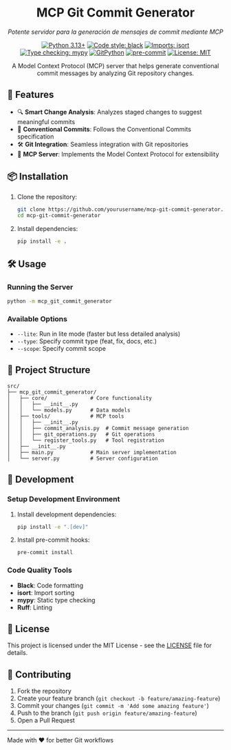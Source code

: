 <div align="center">
   <h1>MCP Git Commit Generator</h1>

   <p>
      <em>Potente servidor para la generación de mensajes de commit mediante MCP</em>
   </p>

   [![Python 3.13+](https://img.shields.io/badge/python-3.13+-blue.svg)](https://www.python.org/downloads/)
   [![Code style: black](https://img.shields.io/badge/code%20style-black-000000.svg)](https://github.com/psf/black)
   [![Imports: isort](https://img.shields.io/badge/%20imports-isort-%231674b1?style=flat&labelColor=ef8336)](https://pycqa.github.io/isort/)
   [![Type checking: mypy](https://img.shields.io/badge/mypy-checked-blue.svg)](http://mypy-lang.org/)
   [![GitPython](https://img.shields.io/badge/GitPython-3.1%2B-orange)](https://gitpython.readthedocs.io/en/stable/)
   [![pre-commit](https://img.shields.io/badge/pre--commit-enabled-brightgreen?logo=pre-commit&logoColor=white)](https://pre-commit.com/)
   [![License: MIT](https://img.shields.io/badge/License-MIT-green.svg)](LICENSE)

A Model Context Protocol (MCP) server that helps generate conventional commit messages
by analyzing Git repository changes.
</div>

## 🚀 Features

- 🔍 **Smart Change Analysis**: Analyzes staged changes to suggest meaningful commits
- 📝 **Conventional Commits**: Follows the Conventional Commits specification
- 🛠️ **Git Integration**: Seamless integration with Git repositories
- 🚀 **MCP Server**: Implements the Model Context Protocol for extensibility

## 📦 Installation

1. Clone the repository:

   ```bash
   git clone https://github.com/yourusername/mcp-git-commit-generator.git
   cd mcp-git-commit-generator
   ```

2. Install dependencies:

   ```bash
   pip install -e .
   ```

## 🛠️ Usage

### Running the Server

```bash
python -m mcp_git_commit_generator
```

### Available Options

- `--lite`: Run in lite mode (faster but less detailed analysis)
- `--type`: Specify commit type (feat, fix, docs, etc.)
- `--scope`: Specify commit scope

## 📂 Project Structure

```text
src/
├── mcp_git_commit_generator/
│   ├── core/              # Core functionality
│   │   ├── __init__.py
│   │   └── models.py      # Data models
│   ├── tools/             # MCP tools
│   │   ├── __init__.py
│   │   ├── commit_analysis.py  # Commit message generation
│   │   ├── git_operations.py   # Git operations
│   │   └── register_tools.py   # Tool registration
│   ├── __init__.py
│   ├── main.py            # Main server implementation
│   └── server.py          # Server configuration
```

## 🧪 Development

### Setup Development Environment

1. Install development dependencies:

   ```bash
   pip install -e ".[dev]"
   ```

2. Install pre-commit hooks:

   ```bash
   pre-commit install
   ```

### Code Quality Tools

- **Black**: Code formatting
- **isort**: Import sorting
- **mypy**: Static type checking
- **Ruff**: Linting

## 📄 License

This project is licensed under the MIT License - see the [LICENSE](LICENSE) file for details.

## 🤝 Contributing

1. Fork the repository
2. Create your feature branch (`git checkout -b feature/amazing-feature`)
3. Commit your changes (`git commit -m 'Add some amazing feature'`)
4. Push to the branch (`git push origin feature/amazing-feature`)
5. Open a Pull Request

---

Made with ❤️ for better Git workflows

